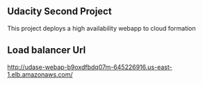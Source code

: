 ## Udacity Second Project
This project deploys a high availability webapp to cloud formation

## Load balancer Url
http://udase-webap-b9oxdfbdq07m-645226916.us-east-1.elb.amazonaws.com/

